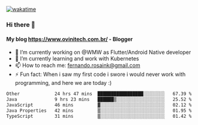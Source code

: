 [![wakatime](https://wakatime.com/badge/user/d5892087-17e6-46ab-8384-91a71a9b88d8.svg)](https://wakatime.com/@d5892087-17e6-46ab-8384-91a71a9b88d8)
### Hi there 👋

#### My blog https://www.ovinitech.com.br/ - Blogger

- 🔭 I’m currently working on @WMW as Flutter/Android Native developer
- 🌱 I’m currently learning and work with Kubernetes
- 📫 How to reach me: fernando.rosaink@gmail.com 
- ⚡ Fun fact: When i saw my first code i swore i would never work with programming, and here we are today :)

<!--START_SECTION:waka-->

```txt
Other             24 hrs 47 mins  █████████████████░░░░░░░░   67.39 %
Java              9 hrs 23 mins   ██████▒░░░░░░░░░░░░░░░░░░   25.52 %
JavaScript        46 mins         ▓░░░░░░░░░░░░░░░░░░░░░░░░   02.12 %
Java Properties   42 mins         ▒░░░░░░░░░░░░░░░░░░░░░░░░   01.95 %
TypeScript        31 mins         ▒░░░░░░░░░░░░░░░░░░░░░░░░   01.42 %
```

<!--END_SECTION:waka-->
